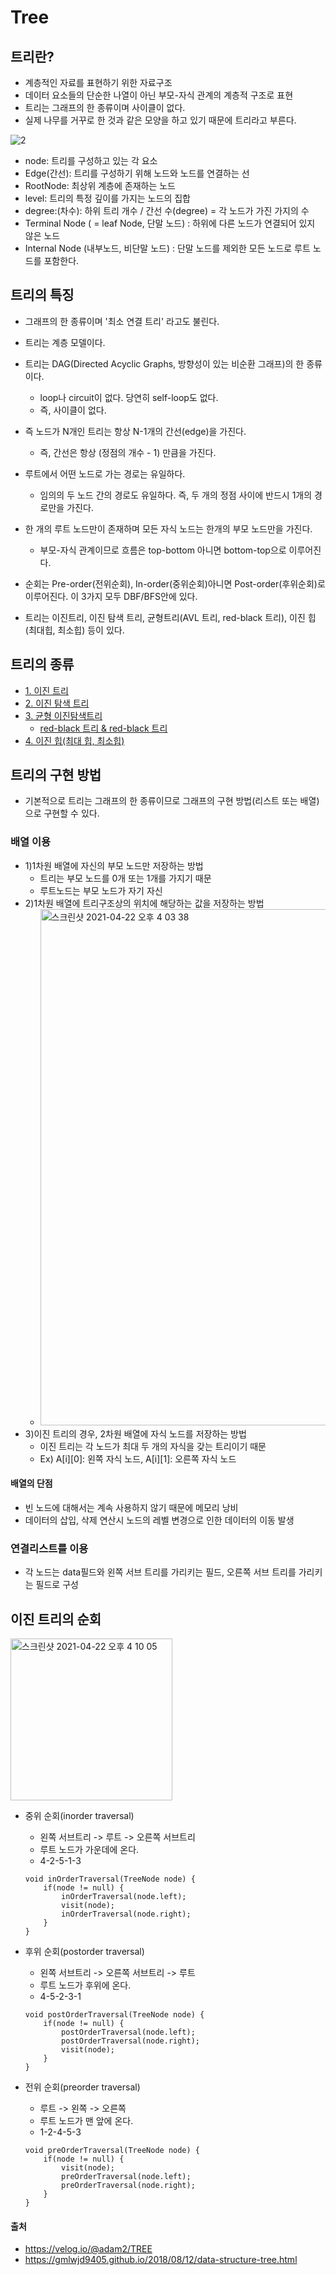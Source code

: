 # Tree

## 트리란?
- 계층적인 자료를 표현하기 위한 자료구조
- 데이터 요소들의 단순한 나열이 아닌 부모-자식 관계의 계층적 구조로 표현
- 트리는 그래프의 한 종류이며 사이클이 없다.
- 실제 나무를 거꾸로 한 것과 같은 모양을 하고 있기 때문에 트리라고 부른다.<br>

![2](https://user-images.githubusercontent.com/44339530/115667554-efd83f00-a380-11eb-9c30-319d5b0e7a40.png)
<br>

- node: 트리를 구성하고 있는 각 요소
- Edge(간선): 트리를 구성하기 위해 노드와 노드를 연결하는 선
- RootNode: 최상위 계층에 존재하는 노드
- level: 트리의 특정 깊이를 가지는 노드의 집합
- degree:(차수): 하위 트리 개수 / 간선 수(degree) = 각 노드가 가진 가지의 수
- Terminal Node ( = leaf Node, 단말 노드) : 하위에 다른 노드가 연결되어 있지 않은 노드
- Internal Node (내부노드, 비단말 노드) : 단말 노드를 제외한 모든 노드로 루트 노드를 포함한다.

## 트리의 특징
- 그래프의 한 종류이며 '최소 연결 트리' 라고도 불린다.
- 트리는 계층 모델이다.
- 트리는 DAG(Directed Acyclic Graphs, 방향성이 있는 비순환 그래프)의 한 종류이다.
    - loop나 circuit이 없다. 당연히 self-loop도 없다.
    - 즉, 사이클이 없다.

- 즉 노드가 N개인 트리는 항상 N-1개의 간선(edge)을 가진다.
    - 즉, 간선은 항상 (정점의 개수 - 1) 만큼을 가진다.
- 루트에서 어떤 노드로 가는 경로는 유일하다.
    - 임의의 두 노드 간의 경로도 유일하다. 즉, 두 개의 정점 사이에 반드시 1개의 경로만을 가진다.
- 한 개의 루트 노드만이 존재하며 모든 자식 노드는 한개의 부모 노드만을 가진다.
    - 부모-자식 관계이므로 흐름은 top-bottom 아니면 bottom-top으로 이루어진다.
- 순회는 Pre-order(전위순회), In-order(중위순회)아니면 Post-order(후위순회)로 이루어진다. 이 3가지 모두 DBF/BFS안에 있다.
- 트리는 이진트리, 이진 탐색 트리, 균형트리(AVL 트리, red-black 트리), 이진 힙(최대힙, 최소힙) 등이 있다.

## 트리의 종류
- [1. 이진 트리](https://github.com/jeonyoungho/TIL/blob/master/DataStructure/Binary%20Tree.md)
- [2. 이진 탐색 트리](https://github.com/jeonyoungho/TIL/blob/master/DataStructure/Binary%20Search%20Tree.md)
- [3. 균형 이진탐색트리](https://github.com/jeonyoungho/TIL/blob/master/DataStructure/Balanced%20Binary%20Search%20Tree.md)
    - [red-black 트리 & red-black 트리](https://github.com/jeonyoungho/TIL/blob/master/DataStructure/red-black%20%ED%8A%B8%EB%A6%AC%20%26%20AVL%20%ED%8A%B8%EB%A6%AC.md)
- [4. 이진 힙(최대 힙, 최소힙)](https://github.com/jeonyoungho/TIL/blob/master/DataStructure/%EC%9A%B0%EC%84%A0%EC%88%9C%EC%9C%84%20%ED%81%90(Heap).md)



## 트리의 구현 방법
- 기본적으로 트리는 그래프의 한 종류이므로 그래프의 구현 방법(리스트 또는 배열)으로 구현할 수 있다.

### 배열 이용
- 1)1차원 배열에 자신의 부모 노드만 저장하는 방법
    - 트리는 부모 노드를 0개 또는 1개를 가지기 때문
    - 루트노드는 부모 노드가 자기 자신
- 2)1차원 배열에 트리구조상의 위치에 해당하는 값을 저장하는 방법
    - <img width="826" alt="스크린샷 2021-04-22 오후 4 03 38" src="https://user-images.githubusercontent.com/44339530/115670364-4dba5600-a384-11eb-975c-79e1a5efd9a1.png"><br>
- 3)이진 트리의 경우, 2차원 배열에 자식 노드를 저장하는 방법
    - 이진 트리는 각 노드가 최대 두 개의 자식을 갖는 트리이기 때문
    - Ex) A[i][0]: 왼쪽 자식 노드, A[i][1]: 오른쪽 자식 노드

#### 배열의 단점
- 빈 노드에 대해서는 계속 사용하지 않기 때문에 메모리 낭비
- 데이터의 삽입, 삭제 연산시 노드의 레벨 변경으로 인한 데이터의 이동 발생

### 연결리스트를 이용
- 각 노드는 data필드와 왼쪽 서브 트리를 가리키는 필드, 오른쪽 서브 트리를 가리키는 필드로 구성

## 이진 트리의 순회
<img width="259" alt="스크린샷 2021-04-22 오후 4 10 05" src="https://user-images.githubusercontent.com/44339530/115671173-3465d980-a385-11eb-8fcc-5b3558ba7927.png"><br>

- 중위 순회(inorder traversal)
    - 왼쪽 서브트리 -> 루트 -> 오른쪽 서브트리
    - 루트 노드가 가운데에 온다.
    - 4-2-5-1-3
    ~~~
    void inOrderTraversal(TreeNode node) {
        if(node != null) {
            inOrderTraversal(node.left);
            visit(node);
            inOrderTraversal(node.right);
        }
    }
    ~~~

- 후위 순회(postorder traversal)
    - 왼쪽 서브트리 -> 오른쪽 서브트리 -> 루트
    - 루트 노드가 후위에 온다.
    - 4-5-2-3-1
    ~~~
    void postOrderTraversal(TreeNode node) {
        if(node != null) {
            postOrderTraversal(node.left);
            postOrderTraversal(node.right);
            visit(node);
        }
    }
    ~~~

- 전위 순회(preorder traversal)
    - 루트 -> 왼쪽 -> 오른쪽
    - 루트 노드가 맨 앞에 온다.
    - 1-2-4-5-3
    ~~~
    void preOrderTraversal(TreeNode node) {
        if(node != null) {
            visit(node);
            preOrderTraversal(node.left);
            preOrderTraversal(node.right);
        }
    }
    ~~~

#### 출처
- https://velog.io/@adam2/TREE
- https://gmlwjd9405.github.io/2018/08/12/data-structure-tree.html
